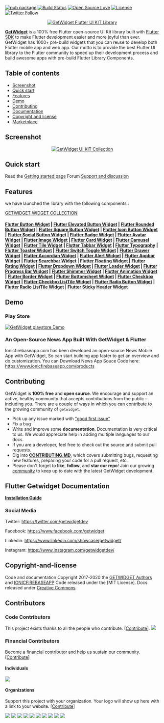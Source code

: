 [![pub package](https://img.shields.io/pub/v/getwidget.svg)](https://pub.dartlang.org/packages/getwidget) [![Build Status](https://travis-ci.org/ionicfirebaseapp/getwidget.svg?branch=master)](https://travis-ci.com/ionicfirebaseapp/getwidget) [![Open Source Love](https://badges.frapsoft.com/os/v1/open-source.svg?v=102)](https://opensource.org/licenses/MIT) [![License](https://img.shields.io/badge/license-MIT-orange.svg)](https://github.com/ionicfirebaseapp/getwidget/blob/master/LICENSE) [![Twitter Follow](https://img.shields.io/twitter/follow/getwidgetdev.svg?style=social)](https://twitter.com/getwidgetdev)

<p align="center">
  <a href="https://www.getwidget.dev/" target="_blank">
    <img src="https://ik.imagekit.io/ionicfirebaseapp/logo.black_iOBoLWdj2I.png" alt="GetWidget Flutter UI KIT Library">
  </a>
</p>

[**GetWidget**](https://www.getwidget.dev) is a 100% free Flutter open-source UI Kit library built with <a href="https://flutter.dev/" target="_blank">Flutter SDK</a> to make Flutter development easier and more joyful than ever. GetWidget has 1000+ pre-build widgets that you can reuse to develop both Flutter mobile app and web app. Our motto is to provide the best Flutter UI library to the Flutter community to speed up their development process and build awesome apps with pre-build Flutter Library Components.

## Table of contents 

- [Screenshot](#screenshot)
- [Quick start](#quick-start)
- [Features](#features)
- [Demo](#demo)
- [Contributing](#contributing)
- [Documentation](#documentation)
- [Copyright and license](#copyright-and-license)
- [Marketplace](https://market.getwidget.dev/)

 
 ## Screenshot
 <p align="center">
  <a target="_blank" href="https://docs.getwidget.dev/">
    <img src="https://ik.imagekit.io/ionicfirebaseapp/GitHub_Image_updated_u9eSV6fDY-.png" alt="GetWidget UI KIT Collection">
  </a>
</p>



## Quick start

Read the [Getting started page](https://docs.getwidget.dev) 
Forum [Support and discussion ](https://forum.getwidget.dev)

## Features 
we have launched the library with the following components :   

[GETWIDGET WIDGET COLLECTION](https://www.getwidget.dev/features)
 
 #### [Flutter Button Widget](https://docs.getwidget.dev/gf-button) |  [Flutter Elevated Button Widget](https://docs.getwidget.dev/gf-button/standard-button) | [Flutter Rounded Button Widget](https://docs.getwidget.dev/gf-button/pills-button) | [Flutter Square Button Widget](https://docs.getwidget.dev/gf-button/square-button) | [Flutter Icon Button Widget](https://docs.getwidget.dev/gf-button/icon-button) | [Flutter Social Button Widget](https://docs.getwidget.dev/gf-button/social-button) | [Flutter Badge Widget](https://docs.getwidget.dev/gf-badge) |  [Flutter Avatar Widget](https://docs.getwidget.dev/gf-avatar) |  [Flutter Image Widget](https://docs.getwidget.dev/gf-image) |  [Flutter Card Widget](https://docs.getwidget.dev/gf-card) |  [Flutter Carousel Widget](https://docs.getwidget.dev/gf-carousel) | [Flutter Tile Widget](https://docs.getwidget.dev/gf-tile) | [Flutter Tabbar Widget](https://docs.getwidget.dev/gf-tab) | [Flutter Typography](https://docs.getwidget.dev/gf-typography) | [Flutter Toaster Widget](https://docs.getwidget.dev/gf-toast) | [Flutter Switch Toggle Widget](https://docs.getwidget.dev/gf-toggle) | [Flutter Drawer Widget](https://docs.getwidget.dev/gf-drawer) | [Flutter Accordian Widget](https://docs.getwidget.dev/gf-accordion) | [Flutter Alert Widget](https://docs.getwidget.dev/gf-alert) | [Flutter Appbar Widget](https://docs.getwidget.dev/gf-appbar) | [Flutter Searchbar Widget](https://docs.getwidget.dev/gf-searchbar) | [Flutter Floating Widget](https://docs.getwidget.dev/gf-floating-widget) | [Flutter Rating Widget](https://docs.getwidget.dev/gf-rating) | [Flutter Dropdown Widget](https://docs.getwidget.dev/gf-dropdown) | [Flutter Loader Widget](https://docs.getwidget.dev/gf-loader) | [Flutter Progress Bar Widget](https://docs.getwidget.dev/gf-progress-bar) | [Flutter Shimmer Widget](https://docs.getwidget.dev/gf-shimmer) |  [Flutter Animation Widget](https://docs.getwidget.dev/gf-animation) |  [Flutter Border Widget](https://docs.getwidget.dev/gf-border) |  [Flutter Bottomsheet Widget](https://docs.getwidget.dev/gf-bottomsheet) |  [Flutter Checkbox Widget](https://docs.getwidget.dev/gf-checkbox) |  [Flutter CheckboxListTile Widget](https://docs.getwidget.dev/gf-checkbox-listtile) |  [Flutter Radio Button Widget](https://docs.getwidget.dev/gf-radio) |  [Flutter Radio ListTile Widget](https://docs.getwidget.dev/gf-radio-listtile) | [Flutter Sticky Header Widget](https://docs.getwidget.dev/gf-radio-listtile) 
 
 
 ## Demo 
 
   ### Play Store 
   <p align="left">
        <a href="https://play.google.com/store/apps/details?id=dev.getflutter.appkit" target="_blank">
          <img src="https://ik.imagekit.io/ionicfirebaseapp/tr:dpr-auto,tr:w-auto/playstore_NQQBiJIQ1.png" alt="GetWidget playstore Demo">
        </a>
      </p>
 
 ### An Open-Source News App Built With GetWidget & Flutter
 Ionicfirebaseapp.com has been developed an open-source News Mobile App with GetWidget, So can start building app faster to get an overview and do customization. You can Download News App Souce Code here: https://www.ionicfirebaseapp.com/products 
 ## Contributing
 
  GetWidget is **100% free** and **open source**. We encourage and support an active, healthy community that accepts contributions from the public &ndash; including you. There are a couple of ways in which you can contribute to the growing community of `getwidget`.
  
  * Pick up any issue marked with ["good first issue"](https://github.com/ionicfirebaseapp/getwidget/issues?q=is%3Aopen+is%3Aissue+label%3A%22good+first+issue%22)
  * Fix a bug
  * Write and improve some **documentation**. Documentation is very critical to us. We would appreciate help in adding multiple languages to our docs.
  * If you are a developer, feel free to check out the source and submit pull requests.
  * Dig into [**CONTRIBUTING.MD**](CONTRIBUTING.md), which covers submitting bugs, requesting new features, preparing your code for a pull request, etc.
  * Please don't forget to **like**, **follow**, and **star our repo**! Join our growing [community](https://forum.getwidget.dev) to keep up to date with the latest GetWidget development. 
 
 
 
 ##  Flutter Getwidget Documentation 
 
  [**Installation Guide**](https://docs.getwidget.dev)
  
 
### Social Media

Twitter: <https://twitter.com/getwidgetdev>

Facebook: <https://www.facebook.com/getwidget>

Linkedin: <https://www.linkedin.com/showcase/getwidget/>

Instagram: <https://www.instagram.com/getwidgetdev/> 

 
 ## Copyright-and-license 
 Code and documentation Copyright 2017-2020 the [GETWIDGET Authors](https://www.getwidget.dev) and [IONICFIREBASEAPP](https://ionicfirebaseapp.com) Code released under the [MIT License]. Docs released under [Creative Commons](https://creativecommons.org/licenses/by/3.0/).

## Contributors

### Code Contributors

This project exists thanks to all the people who contribute. [[Contribute](CONTRIBUTING.md)].
<a href="https://github.com/ionicfirebaseapp/getwidget/graphs/contributors"><img src="https://opencollective.com/getwidget/contributors.svg?width=890&button=false" /></a>

### Financial Contributors

Become a financial contributor and help us sustain our community. [[Contribute](https://opencollective.com/getwidget/contribute)]

#### Individuals

<a href="https://opencollective.com/getwidget"><img src="https://opencollective.com/getwidget/individuals.svg?width=890"></a>

#### Organizations

Support this project with your organization. Your logo will show up here with a link to your website. [[Contribute](https://opencollective.com/getwidget/contribute)]

<a href="https://opencollective.com/getwidget/organization/0/website"><img src="https://opencollective.com/getwidget/organization/0/avatar.svg"></a>
<a href="https://opencollective.com/getwidget/organization/1/website"><img src="https://opencollective.com/getwidget/organization/1/avatar.svg"></a>
<a href="https://opencollective.com/getwidget/organization/2/website"><img src="https://opencollective.com/getwidget/organization/2/avatar.svg"></a>
<a href="https://opencollective.com/getwidget/organization/3/website"><img src="https://opencollective.com/getwidget/organization/3/avatar.svg"></a>
<a href="https://opencollective.com/getwidget/organization/4/website"><img src="https://opencollective.com/getwidget/organization/4/avatar.svg"></a>
<a href="https://opencollective.com/getwidget/organization/5/website"><img src="https://opencollective.com/getwidget/organization/5/avatar.svg"></a>
<a href="https://opencollective.com/getwidget/organization/6/website"><img src="https://opencollective.com/getwidget/organization/6/avatar.svg"></a>
<a href="https://opencollective.com/getwidget/organization/7/website"><img src="https://opencollective.com/getwidget/organization/7/avatar.svg"></a>
<a href="https://opencollective.com/getwidget/organization/8/website"><img src="https://opencollective.com/getwidget/organization/8/avatar.svg"></a>
<a href="https://opencollective.com/getwidget/organization/9/website"><img src="https://opencollective.com/getwidget/organization/9/avatar.svg"></a>
